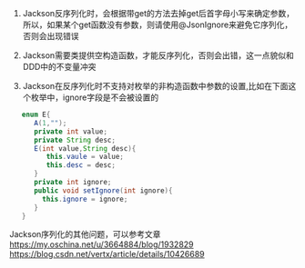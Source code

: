 1. Jackson反序列化时，会根据带get的方法去掉get后首字母小写来确定参数，所以，如果某个get函数没有参数，则请使用@JsonIgnore来避免它序列化，否则会出现错误

2. Jackson需要类提供空构造函数，才能反序列化，否则会出错，这一点貌似和DDD中的不变量冲突

3. Jackson在反序列化时不支持对枚举的非构造函数中参数的设置,比如在下面这个枚举中，ignore字段是不会被设置的
```java
   enum E{
      A(1,"");
      private int value;
      private String desc;
      E(int value,String desc){
         this.vaule = value;
         this.desc = desc;
      }
      private int ignore;
      public void setIgnore(int ignore){
        this.ignore = ignore;
      }
   }
```


Jackson序列化的其他问题，可以参考文章  
https://my.oschina.net/u/3664884/blog/1932829  
https://blog.csdn.net/vertx/article/details/10426689

